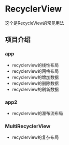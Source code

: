 # RecyclerView
这个是RecycleView的常见用法

## 项目介绍
### app
- recyclerview的线性布局
- recyclerview的网格布局
- recyclerview的增加数据
- recyclerview的删除数据
- recyclerview的刷新数据

### app2
- recyclerview的瀑布流布局


### MultiRecyclerView 
- recyclerview的复杂布局
